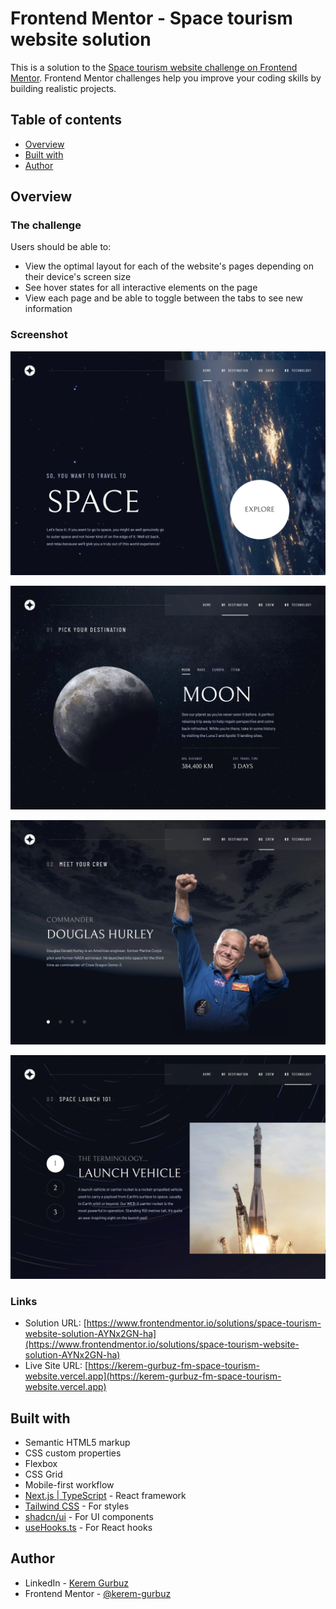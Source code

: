# Frontend Mentor - Space tourism website solution

This is a solution to the [Space tourism website challenge on Frontend Mentor](https://www.frontendmentor.io/challenges/space-tourism-multipage-website-gRWj1URZ3). Frontend Mentor challenges help you improve your coding skills by building realistic projects.

## Table of contents

- [Overview](#overview)
- [Built with](#built-with)
- [Author](#author)

## Overview

### The challenge

Users should be able to:

- View the optimal layout for each of the website's pages depending on their device's screen size
- See hover states for all interactive elements on the page
- View each page and be able to toggle between the tabs to see new information

### Screenshot

![Homepage](public/screenshots/home-page-screenshot.webp)

![Destination page](public/screenshots/destination-page-screenshot.webp)

![Crew page](public/screenshots/crew-page-screenshot.webp)

![Technology page](public/screenshots/technology-page-screenshot.webp)

### Links

- Solution URL: [https://www.frontendmentor.io/solutions/space-tourism-website-solution-AYNx2GN-ha](https://www.frontendmentor.io/solutions/space-tourism-website-solution-AYNx2GN-ha)
- Live Site URL: [https://kerem-gurbuz-fm-space-tourism-website.vercel.app](https://kerem-gurbuz-fm-space-tourism-website.vercel.app)

## Built with

- Semantic HTML5 markup
- CSS custom properties
- Flexbox
- CSS Grid
- Mobile-first workflow
- [Next.js | TypeScript](https://nextjs.org/) - React framework
- [Tailwind CSS](https://tailwindcss.com/) - For styles
- [shadcn/ui](https://ui.shadcn.com/) - For UI components
- [useHooks.ts](https://usehooks-ts.com/) - For React hooks

## Author

- LinkedIn - [Kerem Gurbuz](https://www.linkedin.com/in/gurbuz-kerem)
- Frontend Mentor - [@kerem-gurbuz](https://www.frontendmentor.io/profile/kerem-gurbuz)
